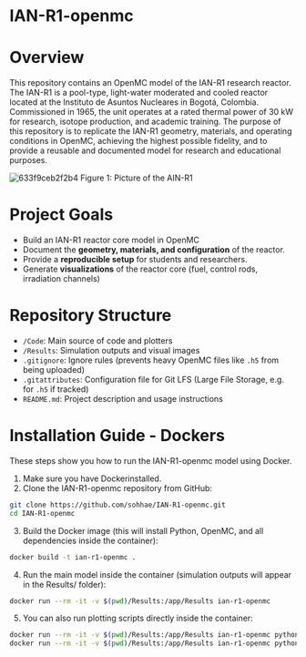# IAN-R1-openmc
# Overview
This repository contains an OpenMC model of the IAN-R1 research reactor. The IAN-R1 is a pool-type, light-water moderated and cooled reactor located at the Instituto de Asuntos Nucleares in Bogotá, Colombia. Commissioned in 1965, the unit operates at a rated thermal power of 30 kW for research, isotope production, and academic training.
The purpose of this repository is to replicate the IAN-R1 geometry, materials, and operating conditions in OpenMC, achieving the highest possible fidelity, and to provide a reusable and documented model for research and educational purposes.

![633f9ceb2f2b4](https://github.com/user-attachments/assets/36b78e1a-e0e6-452a-96fb-03339ac49e2b)
Figure 1: Picture of the AIN-R1

# Project Goals
* Build an IAN-R1 reactor core model in OpenMC
* Document the **geometry, materials, and configuration** of the reactor.  
* Provide a **reproducible setup** for students and researchers.  
* Generate **visualizations** of the reactor core (fuel, control rods, irradiation channels)
  
# Repository Structure
- `/Code`: Main source of code and plotters 
- `/Results`: Simulation outputs and visual images 
- `.gitignore`: Ignore rules (prevents heavy OpenMC files like `.h5` from being uploaded)  
- `.gitattributes`: Configuration file for Git LFS (Large File Storage, e.g. for `.h5` if tracked)  
- `README.md`: Project description and usage instructions

# Installation Guide - Dockers
These steps show you how to run the IAN-R1-openmc model using Docker.

1. Make sure you have Dockerinstalled.
2. Clone the IAN-R1-openmc repository from GitHub:
```bash
git clone https://github.com/sohhae/IAN-R1-openmc.git
cd IAN-R1-openmc
```

3. Build the Docker image (this will install Python, OpenMC, and all dependencies inside the container):
```bash
docker build -t ian-r1-openmc .
```

4. Run the main model inside the container (simulation outputs will appear in the Results/ folder):
```bash
docker run --rm -it -v $(pwd)/Results:/app/Results ian-r1-openmc
```

5. You can also run plotting scripts directly inside the container:
```bash
docker run --rm -it -v $(pwd)/Results:/app/Results ian-r1-openmc python "Code/3D Plot Top.py"
docker run --rm -it -v $(pwd)/Results:/app/Results ian-r1-openmc python "Code/3D Plot XZ.py"
```
